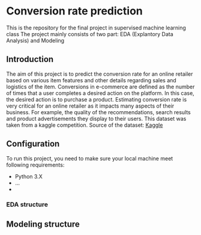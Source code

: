 # Conversion rate prediction
This is the repository for the final project in supervised machine learning class
The project mainly consists of two part: EDA (Explantory Data Analysis) and Modeling
## Introduction
The aim of this project is to predict the conversion rate for an online retailer based on various item features and other details regarding sales and logistics of the item. Conversions in e-commerce are defined as the number of times that a user completes a desired action on the platform. In this case, the desired action is to purchase a product. Estimating conversion rate is very critical for an online retailer as it impacts many aspects of their business. For example, the quality of the recommendations, search results and product advertisements they display to their users. This dataset was taken from a kaggle competition.
Source of the dataset: [Kaggle](https://www.kaggle.com/c/conversion−rate−prediction/data)
## Configuration
To run this project, you need to make sure your local machine meet following requirements:
* Python 3.X
* ...
* 
### EDA structure

## Modeling structure
